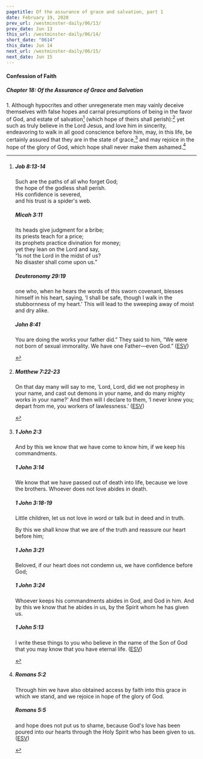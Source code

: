 ```yaml
---
pagetitle: Of the assurance of grace and salvation, part 1
date: February 19, 2020
prev_url: /westminster-daily/06/13/
prev_date: Jun 13
this_url: /westminster-daily/06/14/
short_date: "0614"
this_date: Jun 14
next_url: /westminster-daily/06/15/
next_date: Jun 15
---
```


#### Confession of Faith

##### Chapter 18: Of the Assurance of Grace and Salvation

<span class="q">1.</span> Although hypocrites and other unregenerate men may vainly deceive themselves with false hopes and carnal presumptions of being in the favor of God, and estate of salvation[^fnref:wcf1] (which hope of theirs shall perish):[^fnref:wcf2] yet such as truly believe in the Lord Jesus, and love him in sincerity, endeavoring to walk in all good conscience before him, may, in this life, be certainly assured that they are in the state of grace,[^fnref:wcf3] and may rejoice in the hope of the glory of God, which hope shall never make them ashamed.[^fnref:wcf4]

[^fnref:wcf1]: <div class="esv"><h5>Job 8:13-14</h5> <div class="esv-text"><div class="block-indent"> <p class="line-group" id="p18008013.01-1">Such are the paths of all who forget God;<br /> <span class="indent"></span>the hope of the godless shall perish.<br />  His confidence is severed,<br /> <span class="indent"></span>and his trust is a spider's web.</p> </div> </div><h5>Micah 3:11</h5> <div class="esv-text"><div class="block-indent"> <p class="line-group" id="p33003011.01-2">Its heads give judgment for a bribe;<br /> <span class="indent"></span>its priests teach for a price;<br /> <span class="indent"></span>its prophets practice divination for money;<br /> yet they lean on the <span class="small-caps">Lord</span> and say,<br /> <span class="indent"></span>&#8220;Is not the <span class="small-caps">Lord</span> in the midst of us?<br /> <span class="indent"></span>No disaster shall come upon us.&#8221;</p> </div> </div><h5>Deuteronomy 29:19</h5> <div class="esv-text"><p id="p05029019.01-3">one who, when he hears the words of this sworn covenant, blesses himself in his heart, saying, &#8216;I shall be safe, though I walk in the stubbornness of my heart.&#8217; This will lead to the sweeping away of moist and dry alike.</p> </div><h5>John 8:41</h5> <div class="esv-text"><p id="p43008041.01-4"><span class="woc">You are doing the works your father did.&#8221;</span> They said to him, &#8220;We were not born of sexual immorality. We have one Father&#8212;even God.&#8221;  (<a href="http://www.esv.org" class="copyright">ESV</a>)</p> </div> </div>

[^fnref:wcf2]: <div class="esv"><h5>Matthew 7:22-23</h5> <div class="esv-text"><p id="p40007022.01-1"><span class="woc">On that day many will say to me, &#8216;Lord, Lord, did we not prophesy in your name, and cast out demons in your name, and do many mighty works in your name?&#8217;</span> <span class="woc">And then will I declare to them, &#8216;I never knew you; depart from me, you workers of lawlessness.&#8217;</span>  (<a href="http://www.esv.org" class="copyright">ESV</a>)</p> </div> </div>

[^fnref:wcf3]: <div class="esv"><h5>1 John 2:3</h5> <div class="esv-text"><p id="p62002003.01-1">And by this we know that we have come to know him, if we keep his commandments.</p> </div><h5>1 John 3:14</h5> <div class="esv-text"><p id="p62003014.01-2">We know that we have passed out of death into life, because we love the brothers. Whoever does not love abides in death.</p> </div><h5>1 John 3:18-19</h5> <div class="esv-text"><p id="p62003018.01-3">Little children, let us not love in word or talk but in deed and in truth.</p>  <p id="p62003019.01-3">By this we shall know that we are of the truth and reassure our heart before him;</p> </div><h5>1 John 3:21</h5> <div class="esv-text"><p id="p62003021.01-4">Beloved, if our heart does not condemn us, we have confidence before God;</p> </div><h5>1 John 3:24</h5> <div class="esv-text"><p id="p62003024.01-5">Whoever keeps his commandments abides in God, and God in him. And by this we know that he abides in us, by the Spirit whom he has given us.</p> </div><h5>1 John 5:13</h5> <div class="esv-text"> <p id="p62005013.05-6">I write these things to you who believe in the name of the Son of God that you may know that you have eternal life.  (<a href="http://www.esv.org" class="copyright">ESV</a>)</p> </div> </div>

[^fnref:wcf4]: <div class="esv"><h5>Romans 5:2</h5> <div class="esv-text"><p id="p45005002.01-1">Through him we have also obtained access by faith into this grace in which we stand, and we rejoice in hope of the glory of God.</p> </div><h5>Romans 5:5</h5> <div class="esv-text"><p id="p45005005.01-2">and hope does not put us to shame, because God's love has been poured into our hearts through the Holy Spirit who has been given to us.  (<a href="http://www.esv.org" class="copyright">ESV</a>)</p> </div> </div>


